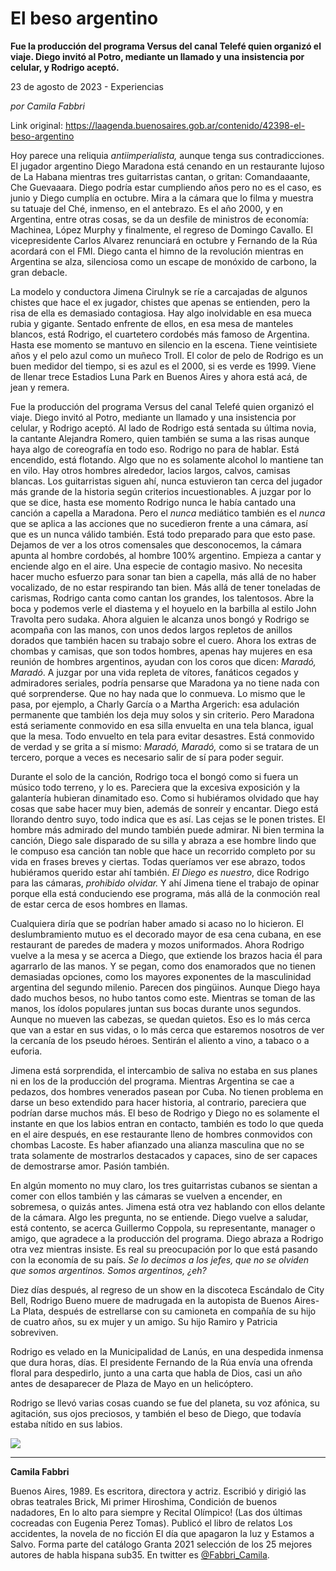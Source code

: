 # El beso argentino

**Fue la producción del programa Versus del canal Telefé quien organizó el viaje. Diego invitó al Potro, mediante un llamado y una insistencia por celular, y Rodrigo aceptó.**

23 de agosto de 2023 - Experiencias

_por Camila Fabbri_

Link original: https://laagenda.buenosaires.gob.ar/contenido/42398-el-beso-argentino



Hoy parece una reliquia *antiimperialista,* aunque tenga sus contradicciones. El jugador argentino Diego Maradona está cenando en un restaurante lujoso de La Habana mientras tres guitarristas cantan, o gritan: Comandaaante, Che Guevaaara. Diego podría estar cumpliendo años pero no es el caso, es junio y Diego cumplía en octubre. Mira a la cámara que lo filma y muestra su tatuaje del Ché, inmenso, en el antebrazo. Es el año 2000, y en Argentina, entre otras cosas, se da un desfile de ministros de economía: Machinea, López Murphy y finalmente, el regreso de Domingo Cavallo. El vicepresidente Carlos Alvarez renunciará en octubre y Fernando de la Rúa acordará con el FMI. Diego canta el himno de la revolución mientras en Argentina se alza, silenciosa como un escape de monóxido de carbono, la gran debacle.




La modelo y conductora Jimena Cirulnyk se ríe a carcajadas de algunos chistes que hace el ex jugador, chistes que apenas se entienden, pero la risa de ella es demasiado contagiosa. Hay algo inolvidable en esa mueca rubia y gigante. Sentado enfrente de ellos, en esa mesa de manteles blancos, está Rodrigo, el cuartetero cordobés más famoso de Argentina. Hasta ese momento se mantuvo en silencio en la escena. Tiene veintisiete años y el pelo azul como un muñeco Troll. El color de pelo de Rodrigo es un buen medidor del tiempo, si es azul es el 2000, si es verde es 1999. Viene de llenar trece Estadios Luna Park en Buenos Aires y ahora está acá, de jean y remera.




Fue la producción del programa Versus del canal Telefé quien organizó el viaje. Diego invitó al Potro, mediante un llamado y una insistencia por celular, y Rodrigo aceptó. Al lado de Rodrigo está sentada su última novia, la cantante Alejandra Romero, quien también se suma a las risas aunque haya algo de coreografía en todo eso. Rodrigo no para de hablar. Está encendido, está flotando. Algo que no es solamente alcohol lo mantiene tan en vilo. Hay otros hombres alrededor, lacios largos, calvos, camisas blancas. Los guitarristas siguen ahí, nunca estuvieron tan cerca del jugador más grande de la historia según criterios incuestionables. A juzgar por lo que se dice, hasta ese momento Rodrigo nunca le había cantado una canción a capella a Maradona. Pero el *nunca* mediático también es el *nunca* que se aplica a las acciones que no sucedieron frente a una cámara, así que es un nunca válido también. Está todo preparado para que esto pase. Dejamos de ver a los otros comensales que desconocemos, la cámara apunta al hombre cordobés, al hombre 100% argentino. Empieza a cantar y enciende algo en el aire. Una especie de contagio masivo. No necesita hacer mucho esfuerzo para sonar tan bien a capella, más allá de no haber vocalizado, de no estar respirando tan bien. Más allá de tener toneladas de carismas, Rodrigo canta como cantan los grandes, los talentosos. Abre la boca y podemos verle el diastema y el hoyuelo en la barbilla al estilo John Travolta pero sudaka. Ahora alguien le alcanza unos bongó y Rodrigo se acompaña con las manos, con unos dedos largos repletos de anillos dorados que también hacen su trabajo sobre el cuero. Ahora los extras de chombas y camisas, que son todos hombres, apenas hay mujeres en esa reunión de hombres argentinos, ayudan con los coros que dicen: *Maradó, Maradó*. A juzgar por una vida repleta de vítores, fanáticos cegados y admiradores seriales, podría pensarse que Maradona ya no tiene nada con qué sorprenderse. Que no hay nada que lo conmueva. Lo mismo que le pasa, por ejemplo, a Charly García o a Martha Argerich: esa adulación permanente que también los deja muy solos y sin criterio. Pero Maradona está seriamente conmovido en esa silla envuelta en una tela blanca, igual que la mesa. Todo envuelto en tela para evitar desastres. Está conmovido de verdad y se grita a sí mismo: *Maradó, Maradó,* como si se tratara de un tercero, porque a veces es necesario salir de sí para poder seguir.




Durante el solo de la canción, Rodrigo toca el bongó como si fuera un músico todo terreno, y lo es. Pareciera que la excesiva exposición y la galantería hubieran dinamitado eso. Como si hubiéramos olvidado que hay cosas que sabe hacer muy bien, además de sonreír y encantar. Diego está llorando dentro suyo, todo indica que es así. Las cejas se le ponen tristes. El hombre más admirado del mundo también puede admirar. Ni bien termina la canción, Diego sale disparado de su silla y abraza a ese hombre lindo que le compuso esa canción tan noble que hace un recorrido completo por su vida en frases breves y ciertas. Todas queríamos ver ese abrazo, todos hubiéramos querido estar ahí también. *El Diego es nuestro*, dice Rodrigo para las cámaras, *prohibido olvidar.* Y ahí Jimena tiene el trabajo de opinar porque ella está conduciendo ese programa, más allá de la conmoción real de estar cerca de esos hombres en llamas.




Cualquiera diría que se podrían haber amado si acaso no lo hicieron. El deslumbramiento mutuo es el decorado mayor de esa cena cubana, en ese restaurant de paredes de madera y mozos uniformados. Ahora Rodrigo vuelve a la mesa y se acerca a Diego, que extiende los brazos hacia él para agarrarlo de las manos. Y se pegan, como dos enamorados que no tienen demasiadas opciones, como los mayores exponentes de la masculinidad argentina del segundo milenio. Parecen dos pingüinos. Aunque Diego haya dado muchos besos, no hubo tantos como este. Mientras se toman de las manos, los ídolos populares juntan sus bocas durante unos segundos. Aunque no mueven las cabezas, se quedan quietos. Eso es lo más cerca que van a estar en sus vidas, o lo más cerca que estaremos nosotros de ver la cercanía de los pseudo héroes. Sentirán el aliento a vino, a tabaco o a euforia.




Jimena está sorprendida, el intercambio de saliva no estaba en sus planes ni en los de la producción del programa. Mientras Argentina se cae a pedazos, dos hombres venerados pasean por Cuba. No tienen problema en darse un beso extendido para hacer historia, al contrario, pareciera que podrían darse muchos más. El beso de Rodrigo y Diego no es solamente el instante en que los labios entran en contacto, también es todo lo que queda en el aire después, en ese restaurante lleno de hombres conmovidos con chombas Lacoste. Es haber afianzado una alianza masculina que no se trata solamente de mostrarlos destacados y capaces, sino de ser capaces de demostrarse amor. Pasión también.




En algún momento no muy claro, los tres guitarristas cubanos se sientan a comer con ellos también y las cámaras se vuelven a encender, en sobremesa, o quizás antes. Jimena está otra vez hablando con ellos delante de la cámara. Algo les pregunta, no se entiende. Diego vuelve a saludar, está contento, se acerca Guillermo Coppola, su representante, manager o amigo, que agradece a la producción del programa. Diego abraza a Rodrigo otra vez mientras insiste. Es real su preocupación por lo que está pasando con la economía de su país. *Se lo decimos a los jefes, que no se olviden que somos argentinos. Somos argentinos, ¿eh?*




Diez días después, al regreso de un show en la discoteca Escándalo de City Bell, Rodrigo Bueno muere de madrugada en la autopista de Buenos Aires-La Plata, después de estrellarse con su camioneta en compañía de su hijo de cuatro años, su ex mujer y un amigo. Su hijo Ramiro y Patricia sobreviven.




Rodrigo es velado en la Municipalidad de Lanús, en una despedida inmensa que dura horas, días. El presidente Fernando de la Rúa envía una ofrenda floral para despedirlo, junto a una carta que habla de Dios, casi un año antes de desaparecer de Plaza de Mayo en un helicóptero.




Rodrigo se llevó varias cosas cuando se fue del planeta, su voz afónica, su agitación, sus ojos preciosos, y también el beso de Diego, que todavía estaba nítido en sus labios.




[![](https://img.youtube.com/vi/xHsZkHnlvgs/0.jpg)](https://www.youtube.com/watch?v=xHsZkHnlvgs)




---




**Camila Fabbri**




Buenos Aires, 1989. Es escritora, directora y actriz. Escribió y dirigió las obras teatrales Brick, Mi primer Hiroshima, Condición de buenos nadadores, En lo alto para siempre y Recital Olímpico! (Las dos últimas cocreadas con Eugenia Perez Tomas). Publicó el libro de relatos Los accidentes, la novela de no ficción El día que apagaron la luz y Estamos a Salvo. Forma parte del catálogo Granta 2021 selección de los 25 mejores autores de habla hispana sub35. En twitter es [@Fabbri\_Camila](https://twitter.com/fabbri_camila).



